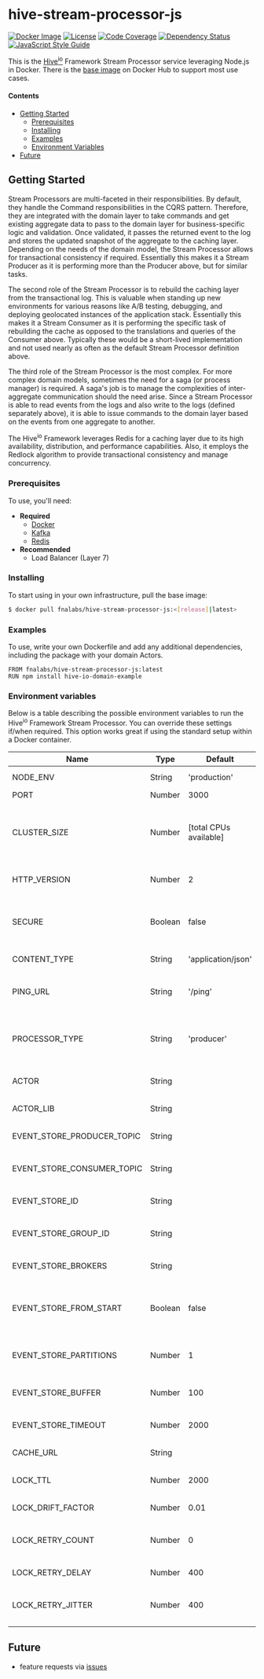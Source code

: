# hive-stream-processor-js

[![Docker Image][docker-image]][docker-url]
[![License][license-image]][license-url]
[![Code Coverage][codecov-image]][codecov-url]
[![Dependency Status][depstat-image]][depstat-url]
[![JavaScript Style Guide][style-image]][style-url]

This is the [Hive<sup>io</sup>](https://hiveframework.io/) Framework Stream Processor service leveraging Node.js in Docker. There is the [base image](https://hub.docker.com/r/fnalabs/hive-stream-processor-js/) on Docker Hub to support most use cases.

#### Contents
- [Getting Started](#getting-started)
  - [Prerequisites](#prerequisites)
  - [Installing](#installing)
  - [Examples](#examples)
  - [Environment Variables](#environment-variables)
- [Future](#future)

## Getting Started
Stream Processors are multi-faceted in their responsibilities. By default, they handle the Command responsibilities in the CQRS pattern. Therefore, they are integrated with the domain layer to take commands and get existing aggregate data to pass to the domain layer for business-specific logic and validation. Once validated, it passes the returned event to the log and stores the updated snapshot of the aggregate to the caching layer. Depending on the needs of the domain model, the Stream Processor allows for transactional consistency if required. Essentially this makes it a Stream Producer as it is performing more than the Producer above, but for similar tasks.

The second role of the Stream Processor is to rebuild the caching layer from the transactional log. This is valuable when standing up new environments for various reasons like A/B testing, debugging, and deploying geolocated instances of the application stack. Essentially this makes it a Stream Consumer as it is performing the specific task of rebuilding the cache as opposed to the translations and queries of the Consumer above. Typically these would be a short-lived implementation and not used nearly as often as the default Stream Processor definition above.

The third role of the Stream Processor is the most complex. For more complex domain models, sometimes the need for a saga (or process manager) is required. A saga's job is to manage the complexities of inter-aggregate communication should the need arise. Since a Stream Processor is able to read events from the logs and also write to the logs (defined separately above), it is able to issue commands to the domain layer based on the events from one aggregate to another.

The Hive<sup>io</sup> Framework leverages Redis for a caching layer due to its high availability, distribution, and performance capabilities. Also, it employs the Redlock algorithm to provide transactional consistency and manage concurrency.

### Prerequisites
To use, you'll need:
- **Required**
  - [Docker](https://www.docker.com/)
  - [Kafka](https://kafka.apache.org/)
  - [Redis](https://redis.io/)
- **Recommended**
  - Load Balancer (Layer 7)

### Installing
To start using in your own infrastructure, pull the base image:
```sh
$ docker pull fnalabs/hive-stream-processor-js:<[release]|latest>
```

### Examples
To use, write your own Dockerfile and add any additional dependencies, including the package with your domain Actors.
```
FROM fnalabs/hive-stream-processor-js:latest
RUN npm install hive-io-domain-example
```

### Environment variables
Below is a table describing the possible environment variables to run the Hive<sup>io</sup> Framework Stream Processor. You can override these settings if/when required. This option works great if using the standard setup within a Docker container.

Name                        | Type     | Default                   | Description
--------------------------- | -------- | ------------------------- | -------------------------------------------------------
NODE_ENV                    | String   | 'production'              | app runtime environment
PORT                        | Number   | 3000                      | app port to listen on
CLUSTER_SIZE                | Number   | [total CPUs available]    | defaults to the total available CPUs allocated to the container or to the size you specify here
HTTP_VERSION                | Number   | 2                         | HTTP version for backward compatibility
SECURE                      | Boolean  | false                     | whether to run server as a secure server or not. defaults to false for certifications
CONTENT_TYPE                | String   | 'application/json'        | HTTP Content Type header to check
PING_URL                    | String   | '/ping'                   | URL to use for shallow health checks for the service
PROCESSOR_TYPE              | String   | 'producer'                | type of Stream Processor you wish to run (can also be 'consumer' or 'stream_processor')
ACTOR                       | String   |                           | Actor (Model) the microservice is responsible for
ACTOR_LIB                   | String   |                           | module where the ACTOR resides
EVENT_STORE_PRODUCER_TOPIC  | String   |                           | Kafka topic the events will be stored under
EVENT_STORE_CONSUMER_TOPIC  | String   |                           | Kafka topic the events will be consumed from
EVENT_STORE_ID              | String   |                           | unique identifier for Kafka client connection
EVENT_STORE_GROUP_ID        | String   |                           | defines Kafka Stream Processor group id
EVENT_STORE_BROKERS         | String   |                           | comma separated URLs where Kafka is hosted
EVENT_STORE_FROM_START      | Boolean  | false                     | tells Stream Processor whether or not to start at the beginning of the topic
EVENT_STORE_PARTITIONS      | Number   | 1                         | tells Stream Processor how many partitions to consume
EVENT_STORE_BUFFER          | Number   | 100                       | maximum number of incoming messages to batch
EVENT_STORE_TIMEOUT         | Number   | 2000                      | time (in `ms`) to poll Kafka for delivery reports
CACHE_URL                   | String   |                           | URL where Redis is hosted
LOCK_TTL                    | Number   | 2000                      | Redlock time to live before lock is released
LOCK_DRIFT_FACTOR           | Number   | 0.01                      | Redlock drift factor setting
LOCK_RETRY_COUNT            | Number   | 0                         | Redlock retry count setting, should be set to zero for concurrency
LOCK_RETRY_DELAY            | Number   | 400                       | Redlock retry delay in milliseconds
LOCK_RETRY_JITTER           | Number   | 400                       | Redlock random retry jitter in milliseconds to randomize retries

## Future
- feature requests via [issues](https://github.com/fnalabs/hive-stream-processor-js/issues)

[docker-image]: https://images.microbadger.com/badges/version/fnalabs/hive-stream-processor-js.svg
[docker-url]: https://hub.docker.com/r/fnalabs/hive-stream-processor-js/

[license-image]: https://img.shields.io/badge/License-Apache%202.0-blue.svg
[license-url]: https://github.com/fnalabs/hive-stream-processor-js/blob/master/LICENSE

[codecov-image]: https://img.shields.io/codecov/c/github/fnalabs/hive-stream-processor-js.svg
[codecov-url]: https://codecov.io/gh/fnalabs/hive-stream-processor-js

[depstat-image]: https://img.shields.io/david/fnalabs/hive-stream-processor-js.svg
[depstat-url]: https://david-dm.org/fnalabs/hive-stream-processor-js

[style-image]: https://img.shields.io/badge/code_style-standard-brightgreen.svg
[style-url]: https://standardjs.com
